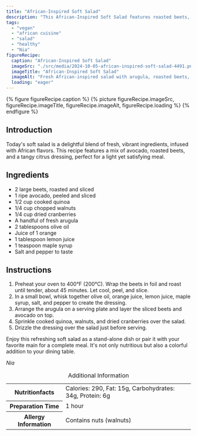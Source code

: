 ```yaml
---
title: "African-Inspired Soft Salad"
description: "This African-Inspired Soft Salad features roasted beets, avocado, and a tangy citrus dressing, perfect for a nutritious meal."
tags:
  - "vegan"
  - "african cuisine"
  - "salad"
  - "healthy"
  - "Nia"
figureRecipe: 
  caption: "African-Inspired Soft Salad"
  imageSrc: "./src/media/2024-10-05-african-inspired-soft-salad-4491.png"
  imageTitle: "African-Inspired Soft Salad"
  imageAlt: "Fresh African-inspired salad with arugula, roasted beets, avocado slices, quinoa, walnuts, and cranberries, drizzled with a citrus dressing."
  loading: "eager"
---
```


{% figure figureRecipe.caption %}
{% picture figureRecipe.imageSrc, figureRecipe.imageTitle, figureRecipe.imageAlt, figureRecipe.loading %}
{% endfigure %}

## Introduction

Today's soft salad is a delightful blend of fresh, vibrant ingredients, infused with African flavors. This recipe features a mix of avocado, roasted beets, and a tangy citrus dressing, perfect for a light yet satisfying meal.

## Ingredients

- 2 large beets, roasted and sliced
- 1 ripe avocado, peeled and sliced
- 1/2 cup cooked quinoa
- 1/4 cup chopped walnuts
- 1/4 cup dried cranberries
- A handful of fresh arugula
- 2 tablespoons olive oil
- Juice of 1 orange
- 1 tablespoon lemon juice
- 1 teaspoon maple syrup
- Salt and pepper to taste

## Instructions

1. Preheat your oven to 400°F (200°C). Wrap the beets in foil and roast until tender, about 45 minutes. Let cool, peel, and slice.
2. In a small bowl, whisk together olive oil, orange juice, lemon juice, maple syrup, salt, and pepper to create the dressing.
3. Arrange the arugula on a serving plate and layer the sliced beets and avocado on top.
4. Sprinkle cooked quinoa, walnuts, and dried cranberries over the salad.
5. Drizzle the dressing over the salad just before serving.

Enjoy this refreshing soft salad as a stand-alone dish or pair it with your favorite main for a complete meal. It's not only nutritious but also a colorful addition to your dining table.

*Nia*

<table><caption class='sr-only'>Additional Information</caption><tr><th>Nutritionfacts</th><td>Calories: 290, Fat: 15g, Carbohydrates: 34g, Protein: 6g&nbsp;</td></tr><tr><th>Preparation Time</th><td>1 hour&nbsp;</td></tr><tr><th>Allergy Information</th><td>Contains nuts (walnuts)&nbsp;</td></tr></table>

